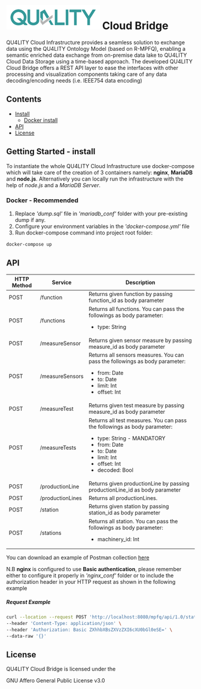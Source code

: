 # ![FI-MIND Schema](docs/images/QU4LITY.png) Cloud Bridge
QU4LITY Cloud Infrastructure provides a seamless solution to exchange data using the QU4LITY Ontology Model (based on R-MPFQ), enabling a semantic enriched data exchange from on-premise data lake to QU4LITY Cloud Data Storage using a time-based approach. The developed QU4LITY Cloud Bridge offers a REST API layer to ease the interfaces with other processing and visualization components taking care of any data decoding/encoding needs (i.e. IEEE754 data encoding)

## Contents

-   [Install](#install)
    -   [Docker install](#docker---recommended)
-   [API](#api)
-   [License](#license)

## Getting Started - install

To instantiate the whole QU4LITY Cloud Infrastructure use docker-compose which will take care of the creation of 3 containers namely: **nginx**, **MariaDB** and **node.js**. Alternatively you can locally run the infrastructure with the help of _node.js_ and a _MariaDB Server_.

### Docker - Recommended

1. Replace _'dump.sql'_ file in _'mariadb_conf'_ folder with your pre-existing dump if any.
2. Configure your environment variables in the _'docker-compose.yml'_ file  
3. Run docker-compose command into project root folder:
```sh
docker-compose up
```

## API

<table role="table">
 <thead>
  <tr align="center"><th>HTTP Method</th><th>Service</th><th>Description</th></tr>
 </thead>
 <tbody>

  <tr>
   <td>POST</td>
   <td>/function</td>
   <td>Returns given function by passing <a>function_id</a> as body parameter</td>
  </tr>
  <tr>
   <td>POST</td>
   <td>/functions</td>
   <td>Returns all functions. You can pass the followings as body parameter:
     <ul>
      <li><a>type</a>: String</li>
     </ul>
   </td>
  </tr>

  <tr>
   <td>POST</td>
   <td>/measureSensor</td>
   <td>Returns given sensor measure by passing <a>measure_id</a> as body parameter</td>
  </tr>
  <tr>
   <td>POST</td>
   <td>/measureSensors</td>
   <td>Returns all sensors measures. You can pass the followings as body parameter:
     <ul>
      <li><a>from</a>: Date</li>
      <li><a>to</a>: Date</li>
      <li><a>limit</a>: Int</li>
      <li><a>offset</a>: Int</li>
     </ul>
   </td>
  </tr>
  
  <tr>
   <td>POST</td>
  <td>/measureTest</td>
  <td>Returns given test measure by passing <a>measure_id</a> as body parameter</td>
  </tr>
  <tr>
  <td>POST</td>
  <td>/measureTests</td>
  <td>Returns all test measures. You can pass the followings as body parameter:
    <ul>
     <li><a>type</a>: String - MANDATORY</li>
     <li><a>from</a>: Date</li>
     <li><a>to</a>: Date</li>
     <li><a>limit</a>: Int</li>
     <li><a>offset</a>: Int</li>
     <li><a>decoded</a>: Bool</li>
    </ul>
  </td>
  </tr>

  <tr>
   <td>POST</td>
   <td>/productionLine</td>
   <td>Returns given productionLine by passing <a>productionLine_id</a> as body parameter</td>
  </tr>
  <tr>
   <td>POST</td>
   <td>/productionLines</td>
   <td>Returns all productionLines.</td>
  </tr>

  <tr>
   <td>POST</td>
   <td>/station</td>
   <td>Returns given station by passing <a>station_id</a> as body parameter</td>
  </tr>
  <tr>
   <td>POST</td>
   <td>/stations</td>
   <td>Returns all station. You can pass the followings as body parameter:
     <ul>
      <li><a>machinery_id</a>: Int</li>
     </ul>
   </td>
  </tr>

 </tbody>
</table>

You can download an example of Postman collection [here](docs/postman_collection.json)


N.B **nginx** is configured to use **Basic authentication**, please remember either to configure it properly in _'nginx_conf'_ folder or to include the authorization header in your HTTP request as shown in the following example

##### Request Example

```sh
curl --location --request POST 'http://localhost:8080/mpfq/api/1.0/stations' \
--header 'Content-Type: application/json' \
--header 'Authorization: Basic ZXhhbXBsZXVzZXI6cXU0bGl0eSE=' \
--data-raw '{}'
```
## License
QU4LITY Cloud Bridge is licensed under the

GNU Affero General Public License v3.0

